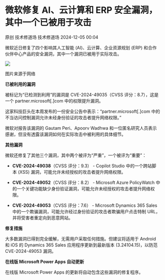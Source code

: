 #  微软修复 AI、云计算和 ERP 安全漏洞，其中一个已被用于攻击   
原创 技术修道场  技术修道场   2024-12-05 00:04  
  
微软近日修复了四个影响其人工智能 (AI)、云计算、企业资源规划 (ERP) 和合作伙伴中心产品的安全漏洞，其中一个漏洞已被用于实际攻击。  
  
![](https://mmbiz.qpic.cn/sz_mmbiz_png/wWBwsDOJT4ic36icMGWKhdHVHorEXdiaVqX5NxzqAzyicgNNmoSZ6iaDAoFH2iaMrPbhzKmicSFANjsy2VFISBOCf24icw/640?wx_fmt=png&from=appmsg "")  
  
图片来源于网络  
  
**已被利用的漏洞**  
  
被标记为“已检测到利用”的漏洞是 CVE-2024-49035（CVSS 评分：8.7），这是一个 partner.microsoft[.]com 中的权限提升漏洞。  
  
这家科技巨头在本周发布的一份安全公告中表示：“partner.microsoft[.]com 中的不当访问控制漏洞允许未经身份验证的攻击者提升网络权限。”  
  
微软对报告该漏洞的 Gautam Peri、Apoorv Wadhwa 和一位匿名研究人员表示感谢，但没有透露该漏洞如何在实际攻击中被利用的具体细节。  
  
**其他漏洞**  
  
微软还修复了其他三个漏洞，其中两个被评为“严重”，一个被评为“重要”：  
- **CVE-2024-49038**（CVSS 评分：9.3） - Copilot Studio 中的一个跨站脚本 (XSS) 漏洞，可能允许未经授权的攻击者提升网络权限。  
  
- **CVE-2024-49052**（CVSS 评分：8.2） - Microsoft Azure PolicyWatch 中的一个关键功能缺少身份验证漏洞，可能允许未经授权的攻击者提升网络权限。  
  
- **CVE-2024-49053**（CVSS 评分：7.6） - Microsoft Dynamics 365 Sales 中的一个欺骗漏洞，可能允许经过身份验证的攻击者欺骗用户点击特制 URL，并将受害者重定向到恶意网站。  
  
**修复措施**  
  
大多数漏洞已得到完全缓解，无需用户采取任何措施。但建议将适用于 Android 和 iOS 的 Dynamics 365 Sales 应用程序更新到最新版本 (3.24104.15)，以防范 CVE-2024-49053 漏洞。  
  
**在线版 Microsoft Power Apps 自动更新**  
  
在线版 Microsoft Power Apps 的更新将自动包含这些漏洞的修复程序。  
  
